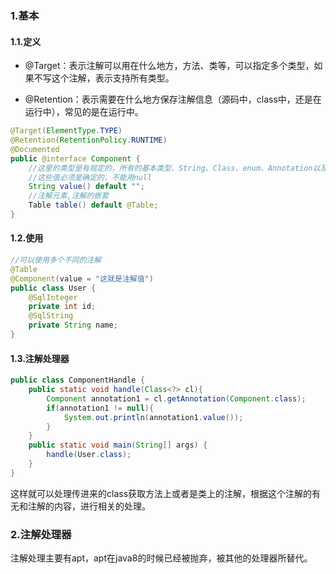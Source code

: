 ### 1.基本

#### 1.1.定义

- @Target：表示注解可以用在什么地方，方法、类等，可以指定多个类型，如果不写这个注解，表示支持所有类型。

- @Retention：表示需要在什么地方保存注解信息（源码中，class中，还是在运行中），常见的是在运行中。

```java
@Target(ElementType.TYPE)
@Retention(RetentionPolicy.RUNTIME)
@Documented
public @interface Component {
    //这里的类型是有规定的，所有的基本类型、String、Class、enum、Annotation以及这些类型的数组
    //这些值必须是确定的，不能用null
	String value() default "";
    //注解元素,注解的嵌套
    Table table() default @Table;
}
```

#### 1.2.使用

```java
//可以使用多个不同的注解
@Table
@Component(value = "这就是注解值")
public class User {
    @SqlInteger
    private int id;
    @SqlString
    private String name;
}

```

#### 1.3.注解处理器

```java
public class ComponentHandle {
    public static void handle(Class<?> cl){
        Component annotation1 = cl.getAnnotation(Component.class);
        if(annotation1 != null){
            System.out.println(annotation1.value());
        }
    }
    public static void main(String[] args) {
        handle(User.class);
    }
}
```

这样就可以处理传进来的class获取方法上或者是类上的注解，根据这个注解的有无和注解的内容，进行相关的处理。

### 2.注解处理器

注解处理主要有apt，apt在java8的时候已经被抛弃，被其他的处理器所替代。